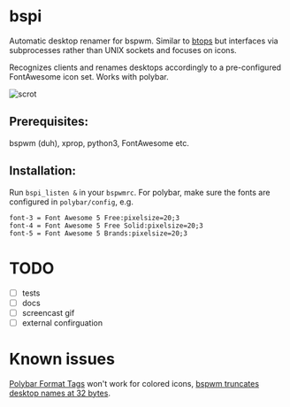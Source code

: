 # bspi

Automatic desktop renamer for bspwm.
Similar to [btops](https://github.com/cmschuetz/btops) but interfaces via subprocesses rather than UNIX sockets and focuses on icons.

Recognizes clients and renames desktops accordingly to a pre-configured
FontAwesome icon set. Works with polybar.

![scrot](https://user-images.githubusercontent.com/173738/72690918-348f7d80-3b21-11ea-979e-4c70228eb958.png)

## Prerequisites:

bspwm (duh), xprop, python3, FontAwesome etc.

## Installation:

Run `bspi_listen &` in your `bspwmrc`.
For polybar, make sure the fonts are configured in `polybar/config`, e.g.

```
font-3 = Font Awesome 5 Free:pixelsize=20;3
font-4 = Font Awesome 5 Free Solid:pixelsize=20;3
font-5 = Font Awesome 5 Brands:pixelsize=20;3
```

# TODO

  - [ ] tests
  - [ ] docs
  - [ ] screencast gif
  - [ ] external confirguation
  
 # Known issues
 
[Polybar Format Tags](https://github.com/polybar/polybar/wiki/Formatting#format-tags) won't work for colored icons, [bspwm truncates desktop names at 32 bytes](https://github.com/baskerville/bspwm/blob/df7c6cc7813deec854922a5c2cc56a6b2e7cc8d2/src/types.h#L268).
